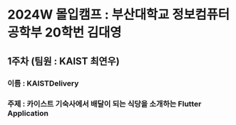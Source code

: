 # 2024W 몰입캠프 : 부산대학교 정보컴퓨터공학부 20학번 김대영

## 1주차 (팀원 : KAIST 최연우)

### 이름 : KAISTDelivery

### 주제 : 카이스트 기숙사에서 배달이 되는 식당을 소개하는 Flutter Application